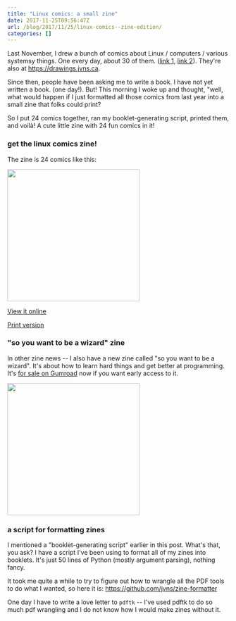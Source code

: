 ```yaml
---
title: "Linux comics: a small zine"
date: 2017-11-25T09:56:47Z
url: /blog/2017/11/25/linux-comics--zine-edition/
categories: []
---
```


Last November, I drew a bunch of comics about Linux / computers / various systemsy things. One every
day, about 30 of them.  ([link 1](https://jvns.ca/blog/2016/11/27/more-linux-drawings/), [link 2](https://jvns.ca/blog/2016/11/10/a-few-drawings-about-linux/)). They're also at https://drawings.jvns.ca.

Since then, people have been asking me to write a book. I have not yet written a book. (one day!).
But!  This morning I woke up and thought, "well, what would happen if I just formatted all those
comics from last year into a small zine that folks could print?

So I put 24 comics together, ran my booklet-generating script, printed them, and voilà! A cute
little zine with 24 fun comics in it!

### get the linux comics zine!

The zine is 24 comics like this:

<a href="https://jvns.ca/linux-comics-zine.pdf">
<img src="https://jvns.ca/images/linux-comics-cover.png" width=300px>
</a>

<a href="https://jvns.ca/linux-comics-zine.pdf">View it online</a>

<a href="https://jvns.ca/linux-comics-zine-print.pdf">Print version</a>

### "so you want to be a wizard" zine

In other zine news -- I also have a new zine called "so you want to be a wizard". It's about how
to learn hard things and get better at programming. It's [for sale on Gumroad](https://gumroad.com/products/TOOz/edit) now if you want early access to it.

<img src="https://jvns.ca/images/so-you-want-to-be-a-wizard.png" width=300px>

### a script for formatting zines

I mentioned a "booklet-generating script" earlier in this post. What's that, you ask? I have a script I've been using to
format all of my zines into booklets. It's just 50 lines of Python (mostly argument parsing),
nothing fancy.

It took me quite a while to try to figure out how to wrangle all the PDF tools to do what I wanted,
so here it is: https://github.com/jvns/zine-formatter

One day I have to write a love letter to `pdftk` -- I've used pdftk to do so much pdf wrangling and
I do not know how I would make zines without it.
